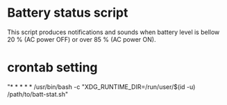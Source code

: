 # Battery status script
This script produces notifications and sounds when battery level is bellow 20 % (AC power OFF) or over 85 % (AC power ON).
# crontab setting
\"* * * * * /usr/bin/bash -c "XDG_RUNTIME_DIR=/run/user/$(id -u) /path/to/batt-stat.sh"
